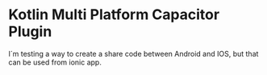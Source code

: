 # Kotlin Multi Platform Capacitor Plugin

I´m testing a way to create a share code between Android and IOS, but that can be used from ionic app.